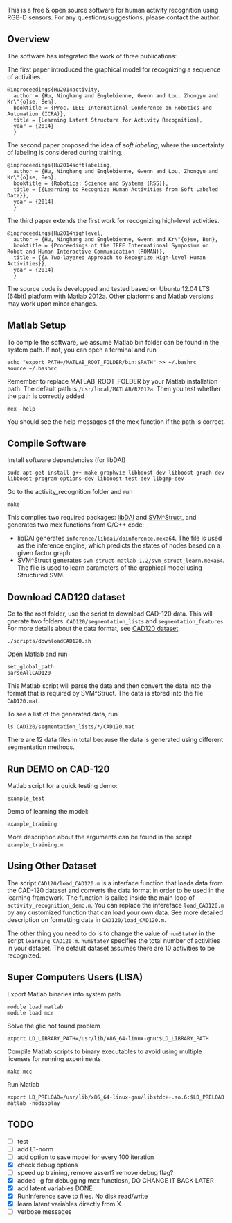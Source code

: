 This is a free & open source software for human activity recognition using RGB-D sensors. For any questions/suggestions, please contact the author.

Overview
--------

The software has integrated the work of three publications:

The first paper introduced the graphical model for recognizing a sequence of activities.

    @inproceedings{Hu2014activity,
      author = {Hu, Ninghang and Englebienne, Gwenn and Lou, Zhongyu and Kr\"{o}se, Ben},
      booktitle = {Proc. IEEE International Conference on Robotics and Automation (ICRA)},
      title = {Learning Latent Structure for Activity Recognition},
      year = {2014}
      }

The second paper proposed the idea of *soft labeling*, where the uncertainty of labeling is considered during training.

    @inproceedings{Hu2014softlabeling,
      author = {Hu, Ninghang and Englebienne, Gwenn and Lou, Zhongyu and Kr\"{o}se, Ben},
      booktitle = {Robotics: Science and Systems (RSS)},
      title = {{Learning to Recognize Human Activities from Soft Labeled Data}},
      year = {2014}
      }

The third paper extends the first work for recognizing high-level activities.

    @inproceedings{Hu2014highlevel,
      author = {Hu, Ninghang and Englebienne, Gwenn and Kr\"{o}se, Ben},
      booktitle = {Proceedings of the IEEE International Symposium on Robot and Human Interactive Communication (ROMAN)},
      title = {{A Two-layered Approach to Recognize High-level Human Activities}},
      year = {2014}
      }

The source code is developped and tested based on Ubuntu 12.04 LTS (64bit) platform with Matlab 2012a. Other platforms and Matlab versions may work upon minor changes.


Matlab Setup
------------

To compile the software, we assume Matlab bin folder can be found in the system path. If not, you can open a terminal and run

    echo "export PATH=/MATLAB_ROOT_FOLDER/bin:$PATH" >> ~/.bashrc
    source ~/.bashrc

Remember to replace MATLAB_ROOT_FOLDER by your Matlab installation path. The default path is `/usr/local/MATLAB/R2012a`. Then you test whether the path is correctly added

    mex -help

You should see the help messages of the mex function if the path is correct.


Compile Software
----------------

Install software dependencies (for libDAI)

    sudo apt-get install g++ make graphviz libboost-dev libboost-graph-dev libboost-program-options-dev libboost-test-dev libgmp-dev

Go to the activity_recognition folder and run

    make

This compiles two required packages: [libDAI](http://staff.science.uva.nl/~jmooij1/libDAI/) and [SVM^Struct](http://www.robots.ox.ac.uk/~vedaldi/code/svm-struct-matlab.html), and generates two mex functions from C/C++ code:

* libDAI generates `inference/libdai/doinference.mexa64`. The file is used as the inference engine, which predicts the states of nodes based on a given factor graph.
* SVM^Struct generates `svm-struct-matlab-1.2/svm_struct_learn.mexa64`. The file is used to learn parameters of the graphical model using Structured SVM.


Download CAD120 dataset
-----------------------

Go to the root folder, use the script to download CAD-120 data. This will gnerate two folders: `CAD120/segmentation_lists` and `segmentation_features`. For more details about the data format, see [CAD120 dataset](http://pr.cs.cornell.edu/humanactivities/data.php).

    ./scripts/downloadCAD120.sh

Open Matlab and run

    set_global_path
    parseAllCAD120

This Matlab script will parse the data and then convert the data into the format that is required by SVM^Struct. The data is stored into the file `CAD120.mat`.

To see a list of the generated data, run

    ls CAD120/segmentation_lists/*/CAD120.mat

There are 12 data files in total because the data is generated using different segmentation methods.


Run DEMO on CAD-120
-------------------

Matlab script for a quick testing demo:

    example_test

Demo of learning the model:

    example_training

More description about the arguments can be found in the script `example_training.m`.


Using Other Dataset
-------------------

The script `CAD120/load_CAD120.m` is a interface function that loads data from the CAD-120 dataset and converts the data format in order to be used in the learning framework. The function is called inside the main loop of `activity_recognition_demo.m`. You can replace the infereface `load_CAD120.m` by any customized function that can load your own data. See more detailed description on formatting data in `CAD120/load_CAD120.m`.

The other thing you need to do is to change the value of `numStateY` in the script `learning_CAD120.m`. `numStateY` specifies the total number of activities in your dataset. The default dataset assumes there are 10 activities to be recognized.


Super Computers Users (LISA)
----------------------------

Export Matlab binaries into system path

    module load matlab
    module load mcr

Solve the glic not found problem

    export LD_LIBRARY_PATH=/usr/lib/x86_64-linux-gnu:$LD_LIBRARY_PATH

Compile Matlab scripts to binary executables to avoid using multiple licenses for running experiments

    make mcc

Run Matlab

    export LD_PRELOAD=/usr/lib/x86_64-linux-gnu/libstdc++.so.6:$LD_PRELOAD
    matlab -nodisplay


TODO
----
- [ ] test
- [ ] add L1-norm
- [ ] add option to save model for every 100 iteration
- [x] check debug options
- [ ] speed up training, remove assert? remove debug flag?
- [x] added -g for debugging mex functiosn, DO CHANGE IT BACK LATER
- [x] add latent variables DONE.
- [x] RunInference save to files. No disk read/write
- [x] learn latent variables directly from X
- [ ] verbose messages
